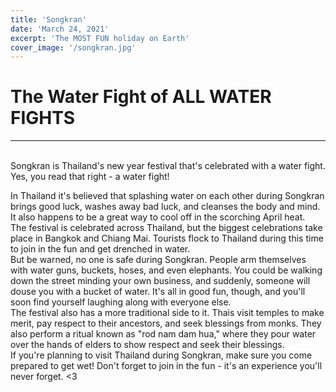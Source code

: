 ```yaml
---
title: 'Songkran'
date: 'March 24, 2021'
excerpt: 'The MOST FUN holiday on Earth'
cover_image: '/songkran.jpg'
---
```

# The Water Fight of ALL WATER FIGHTS

---

<br/>
Songkran is Thailand's new year festival that's celebrated with a water fight. Yes, you read that right - a water fight!

<br/>

In Thailand it's believed that splashing water on each other during Songkran brings good luck, washes away bad luck, and cleanses the body and mind. It also happens to be a great way to cool off in the scorching April heat.
<br/>
The festival is celebrated across Thailand, but the biggest celebrations take place in Bangkok and Chiang Mai. Tourists flock to Thailand during this time to join in the fun and get drenched in water.
<br/>
But be warned, no one is safe during Songkran. People arm themselves with water guns, buckets, hoses, and even elephants. You could be walking down the street minding your own business, and suddenly, someone will douse you with a bucket of water. It's all in good fun, though, and you'll soon find yourself laughing along with everyone else.
<br/>
The festival also has a more traditional side to it. Thais visit temples to make merit, pay respect to their ancestors, and seek blessings from monks. They also perform a ritual known as "rod nam dam hua," where they pour water over the hands of elders to show respect and seek their blessings.
<br/>
If you're planning to visit Thailand during Songkran, make sure you come prepared to get wet! Don't forget to join in the fun - it's an experience you'll never forget. <3